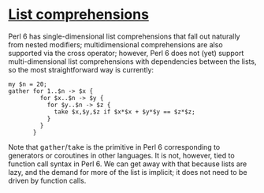 [1]: http://rosettacode.org/wiki/List_comprehensions

# [List comprehensions][1]

Perl 6 has single-dimensional list comprehensions that fall out naturally from nested modifiers; multidimensional comprehensions are also supported via the cross operator; however, Perl&#160;6 does not (yet) support multi-dimensional list comprehensions with dependencies between the lists, so the most straightforward way is currently:

```perl6
my $n = 20;
gather for 1..$n -> $x {
         for $x..$n -> $y {
           for $y..$n -> $z {
             take $x,$y,$z if $x*$x + $y*$y == $z*$z;
           }
         }
       }
```


Note that <tt>gather</tt>/<tt>take</tt> is the primitive in Perl&#160;6 corresponding to generators or coroutines in other languages. It is not, however, tied to function call syntax in Perl&#160;6. We can get away with that because lists are lazy, and the demand for more of the list is implicit; it does not need to be driven by function calls.
